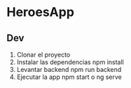 # HeroesApp

## Dev

1. Clonar el proyecto
2. Instalar las dependencias npm install
3. Levantar backend npm run backend
4. Ejecutar la app npm start o ng serve
